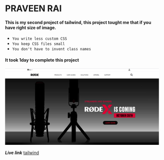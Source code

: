 # PRAVEEN RAI

#### This is my second project of tailwind, this project tought me that if you have right size of image.

- `You write less custom CSS`
- `You keep CSS files small`
- `You don't have to invent class names`

#### It took 1day to complete this project

![tailwind](thumbnail.png)

**_Live link_** [tailwind](https://rode-dash.netlify.app/)
